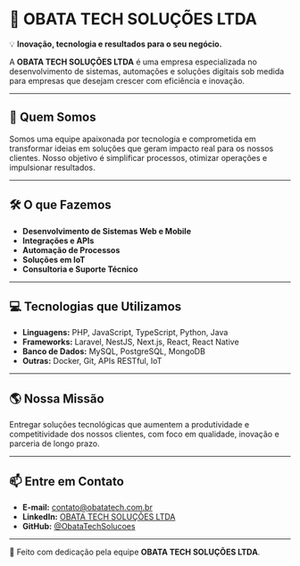 # 🚀 OBATA TECH SOLUÇÕES LTDA

💡 **Inovação, tecnologia e resultados para o seu negócio.**

A **OBATA TECH SOLUÇÕES LTDA** é uma empresa especializada no desenvolvimento de sistemas, automações e soluções digitais sob medida para empresas que desejam crescer com eficiência e inovação.

---

## 📌 Quem Somos
Somos uma equipe apaixonada por tecnologia e comprometida em transformar ideias em soluções que geram impacto real para os nossos clientes. Nosso objetivo é simplificar processos, otimizar operações e impulsionar resultados.

---

## 🛠️ O que Fazemos
- **Desenvolvimento de Sistemas Web e Mobile**
- **Integrações e APIs**
- **Automação de Processos**
- **Soluções em IoT**
- **Consultoria e Suporte Técnico**

---

## 💻 Tecnologias que Utilizamos
- **Linguagens:** PHP, JavaScript, TypeScript, Python, Java
- **Frameworks:** Laravel, NestJS, Next.js, React, React Native
- **Banco de Dados:** MySQL, PostgreSQL, MongoDB
- **Outras:** Docker, Git, APIs RESTful, IoT

---

## 🌎 Nossa Missão
Entregar soluções tecnológicas que aumentem a produtividade e competitividade dos nossos clientes, com foco em qualidade, inovação e parceria de longo prazo.

---

## 📫 Entre em Contato
- **E-mail:** contato@obatatech.com.br  
- **LinkedIn:** [OBATA TECH SOLUÇÕES LTDA](https://www.linkedin.com)  
- **GitHub:** [@ObataTechSolucoes](https://github.com/ObataTechSolucoes)

---

💙 Feito com dedicação pela equipe **OBATA TECH SOLUÇÕES LTDA**.

